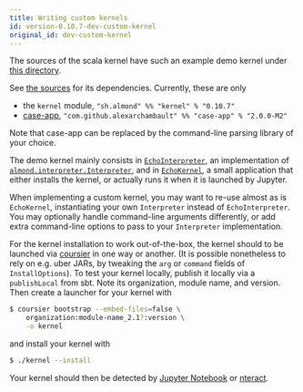 ```yaml
---
title: Writing custom kernels
id: version-0.10.7-dev-custom-kernel
original_id: dev-custom-kernel
---
```


The sources of the scala kernel have such an example demo kernel under [this directory](https://github.com/jupyter-scala/jupyter-scala/tree/c6bc94a397196be52232cc833e1095ef5e6264d2/modules/echo).

See [the sources](https://github.com/almond-sh/almond/blob/8de9abd3597dbb6756d552a3f9de9b1b124e6f0f/build.sbt#L117-L125) for its dependencies. Currently, these are only
- the `kernel` module, `"sh.almond" %% "kernel" % "0.10.7"`
- [case-app](https://github.com/alexarchambault/case-app), `"com.github.alexarchambault" %% "case-app" % "2.0.0-M2"`

Note that case-app can be replaced by the command-line parsing library of your choice.

The demo kernel mainly consists in [`EchoInterpreter`](https://github.com/jupyter-scala/jupyter-scala/blob/c6bc94a397196be52232cc833e1095ef5e6264d2/modules/echo/src/main/scala/almond/echo/EchoInterpreter.scala),
an implementation of [`almond.interpreter.Interpreter`](https://github.com/jupyter-scala/jupyter-scala/blob/c6bc94a397196be52232cc833e1095ef5e6264d2/modules/shared/interpreter/src/main/scala/almond/interpreter/Interpreter.scala),
and in [`EchoKernel`](https://github.com/jupyter-scala/jupyter-scala/blob/c6bc94a397196be52232cc833e1095ef5e6264d2/modules/echo/src/main/scala/almond/echo/EchoKernel.scala), a small
application that either installs the kernel, or actually runs it when it is launched by Jupyter.

When implementing a custom kernel, you may want to re-use almost as is `EchoKernel`, instantiating your own `Interpreter` instead of `EchoInterpreter`. You may optionally handle command-line arguments differently,
or add extra command-line options to pass to your `Interpreter` implementation.

For the kernel installation to work out-of-the-box, the kernel should to be launched via [coursier](http://get-coursier.io) in one way or another. (It is possible nonetheless to rely on e.g.
uber JARs, by tweaking the `arg` or `command` fields of `InstallOptions`). To test your kernel locally,
publish it locally via a `publishLocal` from sbt. Note its organization, module name, and version. Then create a launcher for your kernel with

```bash
$ coursier bootstrap --embed-files=false \
    organization:module-name_2.1?:version \
    -o kernel
```

and install your kernel with

```bash
$ ./kernel --install
```

Your kernel should then be detected by [Jupyter Notebook](https://github.com/jupyter/notebook) or [nteract](https://nteract.io).
